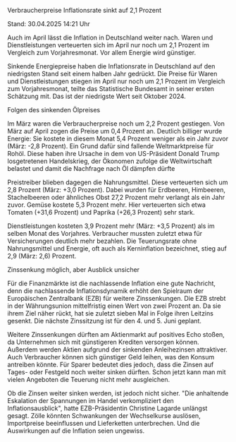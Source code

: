
Verbraucherpreise
Inflationsrate sinkt auf 2,1 Prozent


Stand: 30.04.2025 14:21 Uhr


Auch im April lässt die Inflation in Deutschland weiter nach. Waren und Dienstleistungen verteuerten sich im April nur noch um 2,1 Prozent im Vergleich zum Vorjahresmonat. Vor allem Energie wird günstiger.



Sinkende Energiepreise haben die Inflationsrate in Deutschland auf den niedrigsten Stand seit einem halben Jahr gedrückt. Die Preise für Waren und Dienstleistungen stiegen im April nur noch um 2,1 Prozent im Vergleich zum Vorjahresmonat, teilte das Statistische Bundesamt in seiner ersten Schätzung mit. Das ist der niedrigste Wert seit Oktober 2024.

Folgen des sinkenden Ölpreises


Im März waren die Verbraucherpreise noch um 2,2 Prozent gestiegen. Von März auf April zogen die Preise um 0,4 Prozent an. Deutlich billiger wurde Energie: Sie kostete in diesem Monat 5,4 Prozent weniger als ein Jahr zuvor (März: -2,8 Prozent). Ein Grund dafür sind fallende Weltmarktpreise für Rohöl. Diese haben ihre Ursache in dem von US-Präsident Donald Trump losgetretenen Handelskrieg, der Ökonomen zufolge die Weltwirtschaft belastet und damit die Nachfrage nach Öl dämpfen dürfte


Preistreiber blieben dagegen die Nahrungsmittel. Diese verteuerten sich um 2,8 Prozent (März: +3,0 Prozent). Dabei wurden für Erdbeeren, Himbeeren, Stachelbeeren oder ähnliches Obst 27,2 Prozent mehr verlangt als ein Jahr zuvor. Gemüse kostete 5,3 Prozent mehr. Hier verteuerten sich etwa Tomaten (+31,6 Prozent) und Paprika (+26,3 Prozent) sehr stark.


Dienstleistungen kosteten 3,9 Prozent mehr (März: +3,5 Prozent) als im selben Monat des Vorjahres. Verbraucher mussten zuletzt etwa für Versicherungen deutlich mehr bezahlen. Die Teuerungsrate ohne Nahrungsmittel und Energie, oft auch als Kerninflation bezeichnet, stieg auf 2,9 (März: 2,6) Prozent.

Zinssenkung möglich, aber Ausblick unsicher


Für die Finanzmärkte ist die nachlassende Inflation eine gute Nachricht, denn die nachlassende Inflationsdynamik erhöht den Spielraum der Europäischen Zentralbank (EZB) für weitere Zinssenkungen. Die EZB strebt in der Währungsunion mittelfristig einen Wert von zwei Prozent an. Da sie ihrem Ziel näher rückt, hat sie zuletzt sieben Mal in Folge ihren Leitzins gesenkt. Die nächste Zinssitzung ist für den 4. und 5. Juni geplant.


Weitere Zinssenkungen dürften am Aktienmarkt auf positives Echo stoßen, da Unternehmen sich mit günstigeren Krediten versorgen können. Außerdem werden Aktien aufgrund der sinkenden Anleihezinsen attraktiver. Auch Verbraucher können sich günstiger Geld leihen, was den Konsum antreiben könnte. Für Sparer bedeutet dies jedoch, dass die Zinsen auf Tages- oder Festgeld noch weiter sinken dürften. Schon jetzt kann man mit vielen Angeboten die Teuerung nicht mehr ausgleichen.


Ob die Zinsen weiter sinken werden, ist jedoch nicht sicher. "Die anhaltende Eskalation der Spannungen im Handel verkompliziert den Inflationsausblick", hatte EZB-Präsidentin Christine Lagarde unlängst gesagt. Zölle könnten Schwankungen der Wechselkurse auslösen, Importpreise beeinflussen und Lieferketten unterbrechen. Und die Auswirkungen auf die Inflation seien ungewiss.


